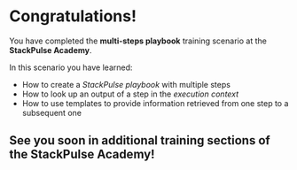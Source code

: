 # Congratulations!



You have completed the __multi-steps playbook__  training scenario at the **StackPulse Academy**.

In this scenario you have learned:

* How to create a _StackPulse playbook_ with multiple steps
* How to look up an output of a step in the _execution context_
* How to use templates to provide information retrieved from one step to a subsequent one



## See you soon in additional training sections of the StackPulse Academy!


